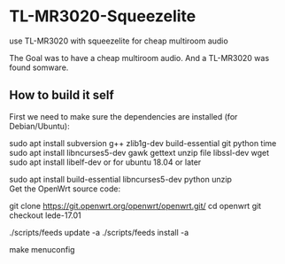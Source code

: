 # TL-MR3020-Squeezelite
use TL-MR3020 with squeezelite for cheap multiroom audio

The Goal was to have a cheap multiroom audio. And a TL-MR3020 was found somware.

## How to build it self
First we need to make sure the dependencies are installed (for Debian/Ubuntu):

sudo apt install subversion g++ zlib1g-dev build-essential git python time
sudo apt install libncurses5-dev gawk gettext unzip file libssl-dev wget
sudo apt install libelf-dev
or for ubuntu 18.04 or later

sudo apt install build-essential libncurses5-dev python unzip   
Get the OpenWrt source code:

git clone https://git.openwrt.org/openwrt/openwrt.git/
cd openwrt
git checkout lede-17.01

./scripts/feeds update -a
./scripts/feeds install -a

make menuconfig
